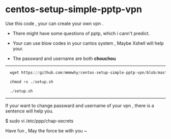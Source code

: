 # centos-setup-simple-pptp-vpn
Use this code , your can create your own vpn .

- There might have some questions of pptp, which i cann't predict.

- Your can use blow codes in your cantos system , Maybe Xshell will help your.

- The passward and username are both **chouchou** 

---



``` python
  wget https://github.com/mmmwhy/centos-setup-simple-pptp-vpn/blob/master/setup.sh

  chmod +x ./setup.sh

  ./setup.sh
```

---



If your want to change passward and username of your vpn , there is a sentence will help you.

$ sudo vi /etc/ppp/chap-secrets

Have fun , May the force be with you ~
